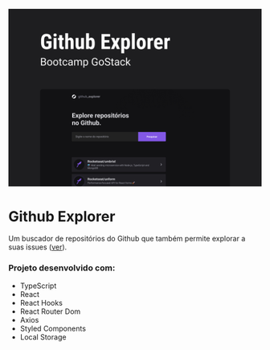 ![Github Exploert](https://github.com/Andre-ti-dev/github-explorer-dark-mode/blob/master/Capa.png)
# Github Explorer
Um buscador de repositórios do Github que também permite explorar a suas issues ([ver](/layout-issues.png)).

### Projeto desenvolvido com:

* TypeScript
* React
* React Hooks
* React Router Dom
* Axios
* Styled Components
* Local Storage
